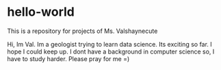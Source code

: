 # hello-world
This is a repository for projects of Ms. Valshaynecute

Hi, Im Val. Im a geologist trying to learn data science. Its exciting so far. I hope I could keep up. I dont have a background in computer science so, I have to study harder. Please pray for me =)
